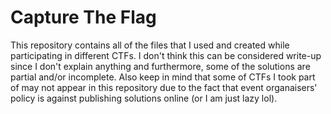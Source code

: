 # Capture The Flag
This repository contains all of the files that I used and created while participating in different CTFs. I don't think this can be considered write-up since I don't explain anything and furthermore, some of the solutions are partial and/or incomplete. Also keep in mind that some of CTFs I took part of may not appear in this repository due to the fact that event organaisers' policy is against publishing solutions online (or I am just lazy lol).
